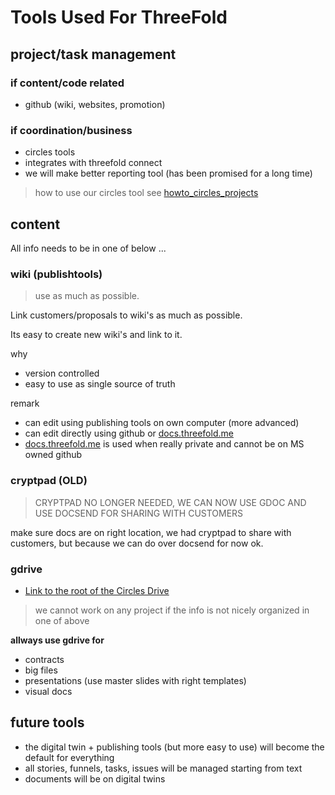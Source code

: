 # Tools Used For ThreeFold

## project/task management

### if content/code related

- github (wiki, websites, promotion)

### if coordination/business

- circles tools
- integrates with threefold connect
- we will make better reporting tool (has been promised for a long time)

> how to use our circles tool see [howto_circles_projects](circles_tools)

## content 

All info needs to be in one of below ...

### wiki (publishtools)

> use as much as possible.

Link customers/proposals to wiki's as much as possible.

Its easy to create new wiki's and link to it.

why

- version controlled
- easy to use as single source of truth

remark

- can edit using publishing tools on own computer (more advanced)
- can edit directly using github or [docs.threefold.me](http://docs.grid.tf/)
- [docs.threefold.me](http://docs.grid.tf/) is used when really private and cannot be on MS owned github

### cryptpad (OLD)

> CRYPTPAD NO LONGER NEEDED, WE CAN NOW USE GDOC AND USE DOCSEND FOR SHARING WITH CUSTOMERS

make sure docs are on right location, we had cryptpad to share with customers, but because we can do over docsend for now ok.

### gdrive


- [Link to the root of the Circles Drive](https://drive.google.com/drive/folders/1ww8CF3zPCVKhlyAhWO9WCqZZoHhA2hBl)
<!-- - [READ THIS IMPORTANT HOWTO](strategy:tfhowto_gdrive) -->

> we cannot work on any project if the info is not nicely organized in one of above

**allways use gdrive for**

- contracts
- big files
- presentations (use master slides with right templates)
- visual docs

## future tools

- the digital twin + publishing tools (but more easy to use) will become the default for everything
- all stories, funnels, tasks, issues will be managed starting from text
- documents will be on digital twins
